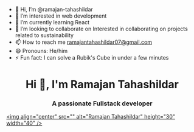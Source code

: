 - 👋 Hi, I’m @ramajan-tahashildar
- 👀 I’m interested in web development 
- 🌱 I’m currently learning React 
- 💞️ I’m looking to collaborate on Interested in collaborating on projects related to sustainability
- 📫 How to reach me ramajantahashildar07@gmail.com
- 😄 Pronouns: He/him
- ⚡ Fun fact: I can solve a Rubik's Cube in under a few minutes

<h1 align="center">Hi 👋, I'm Ramajan Tahashildar </h1>
<h3 align="center">A passionate Fullstack developer</h3>

<a href="www.linkedin.com/in/ramajan-tahashildar-094b67227" target="blank"><img align="center" src="<i class="fab fa-linkedin-in"></i>" alt="Ramajan Tahashildar" height="30" width="40" /></a>

<!---
ramajan-tahashildar/ramajan-tahashildar is a ✨ special ✨ repository because its `README.md` (this file) appears on your GitHub profile.
You can click the Preview link to take a look at your changes.
--->
